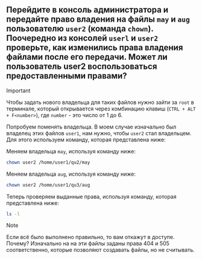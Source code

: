 ## Перейдите в консоль администратора и передайте право владения на файлы `may` и `aug` пользователю `user2` (команда `chown`). Поочередно из консолей `userl` и `user2` проверьте, как изменились права владения файлами после его передачи. Может ли пользователь user2 воспользоваться предоставленными правами?

> [!IMPORTANT]
> Чтобы задать нового владельца для таких файлов нужно зайти за `root` в терминале, который открывается через комбинацию клавиш (`CTRL + ALT + F<number>`), где `number` - это число от 1 до 6.  

Попробуем поменять владельца. В моем случае изначально был владелец этих файлов `user1`, нам нужно, чтобы `user2` стал владельцем. Для этого используем команду, которая представлена ниже:

Меняем владельца `may`, используя команду ниже: 

```bash
chown user2 /home/user1/qu2/may
```

Меняем владельца `aug`, используя команду ниже: 

```bash
chown user2 /home/user1/qu3/aug
```

Теперь проверяем выданные права, используя команду, которая представлена ниже: 

```bash
ls -l
```

> [!NOTE]
> Если всё было выполнено правильно, то вам откажут в доступе. Почему?
> Изначально на на эти файлы заданы права 404 и 505 соответственно, которые позволяют создавать файлы, но не считывать.
